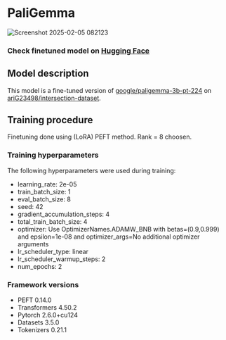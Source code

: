 # PaliGemma
![Screenshot 2025-02-05 082123](https://github.com/user-attachments/assets/81a025d9-5d98-4a3b-97b5-6dc7a16a7da2)

### Check finetuned model on [Hugging Face](https://huggingface.co/MLap/paligemma_intersections) 

## Model description

This model is a fine-tuned version of [google/paligemma-3b-pt-224](https://huggingface.co/google/paligemma-3b-pt-224) on [ariG23498/intersection-dataset](https://huggingface.co/datasets/ariG23498/intersection-dataset).



## Training procedure

Finetuning done using (LoRA) PEFT method. Rank = 8 choosen.

### Training hyperparameters

The following hyperparameters were used during training:
- learning_rate: 2e-05
- train_batch_size: 1
- eval_batch_size: 8
- seed: 42
- gradient_accumulation_steps: 4
- total_train_batch_size: 4
- optimizer: Use OptimizerNames.ADAMW_BNB with betas=(0.9,0.999) and epsilon=1e-08 and optimizer_args=No additional optimizer arguments
- lr_scheduler_type: linear
- lr_scheduler_warmup_steps: 2
- num_epochs: 2


### Framework versions

- PEFT 0.14.0
- Transformers 4.50.2
- Pytorch 2.6.0+cu124
- Datasets 3.5.0
- Tokenizers 0.21.1

